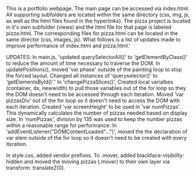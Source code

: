 
This is a portfolio webpage. The main page can be accessed via index.html.  All supporting subfolders are located within the same directory (css, img, js, as well as the html files found in the hyperlinks).  The pizza project is located in it's own subfolder (views) and the html file for that page is labeled pizza.html. The corresponding files for pizza.html can be located in the same director (css, images, js).  What follows is a list of updates made to improve performance of index.html and pizza.html.'

UPDATES:
In main.js, 'updated querySelectorAll()' to 'getElementByClass()' to reduce the amount of time necessary to traverse the DOM.
In updatePositions(), moved 'var phase' outside of the painting loop to stop the forced layout.
Changed all instances of 'queryselector()' to 'getElementsById()'.'
In 'changePizzaSlices()', Created local varialbes (container, dx, newwidth) to pull those variables out of the for loop so they the DOM doesn't need to be accessed through each iteration.
Moved 'var pizzasDiv' out of the for loop so it doesn't need to access the DOM with each iteration.
Created 'var screenHeight' to be used in 'var numPizzas'.  This dynamically calculates the number of pizzas needed based on display size.  In 'numPizzas', division by 135 was used to keep the number pizzas within a reasonable range for performance.
In 'addEventListener("DOMContentLoaded"...")', moved the the declaration of var elem outside of the for loop so it doesn't need to be created with every iteration.

In style.css, added vendor prefixes.  To .mover, added blackface-visibility: hidden and moved the moving pizzas (.mover) to their own layer via transform: translateZ(0).
